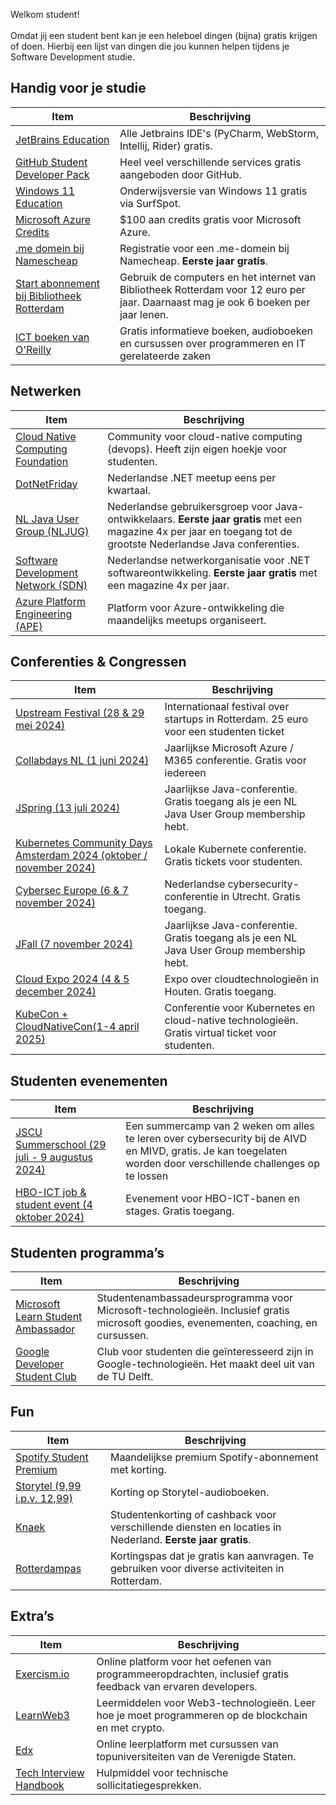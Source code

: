 Welkom student! <br><br>Omdat jij een student bent kan je een heleboel dingen (bijna) gratis krijgen of doen. Hierbij een lijst van dingen die jou kunnen helpen tijdens je Software Development studie.

## Handig voor je studie

| **Item**                | **Beschrijving**                               |
|-------------------------|-----------------------------------------------|
| [JetBrains Education](https://www.jetbrains.com/community/education/#students)     | Alle Jetbrains IDE's (PyCharm, WebStorm, Intellij, Rider) gratis. |
| [GitHub Student Developer Pack](https://education.github.com/pack)   | Heel veel verschillende services gratis aangeboden door GitHub.  |
| [Windows 11 Education](https://www.surfspot.nl/gratis-windows-11-upgrade-education-student.html)    | Onderwijsversie van Windows 11 gratis via SurfSpot.                  |
| [Microsoft Azure Credits](https://azure.microsoft.com/nl-nl/free/students) | $100 aan credits gratis voor Microsoft Azure.   |
| [.me domein bij Namescheap](https://nc.me/) | Registratie voor een .me-domein bij Namecheap. **Eerste jaar gratis**. |
| [Start abonnement bij Bibliotheek Rotterdam](https://www.bibliotheek.rotterdam.nl/word-lid) | Gebruik de computers en het internet van Bibliotheek Rotterdam voor 12 euro per jaar. Daarnaast mag je ook 6 boeken per jaar lenen. |
| [ICT boeken van O'Reilly](https://www.oreilly.com/member/login/) | Gratis informatieve boeken, audioboeken en cursussen over programmeren en IT gerelateerde zaken |

## Netwerken

| **Item**                        | **Beschrijving**                               |
|---------------------------------|-----------------------------------------------|
| [Cloud Native Computing Foundation](https://community.cncf.io/cloud-native-students/) | Community voor cloud-native computing (devops). Heeft zijn eigen hoekje voor studenten. |
| [DotNetFriday](https://dotnetfriday.nl/)                          | Nederlandse .NET meetup eens per kwartaal. |
| [NL Java User Group (NLJUG)](https://nljug.org/lidworden/gratis-lid-worden-studenten/)              | Nederlandse gebruikersgroep voor Java-ontwikkelaars. **Eerste jaar gratis** met een magazine 4x per jaar en toegang tot de grootste Nederlandse Java conferenties. |
| [Software Development Network (SDN)](https://sdn.nl/lidworden/gratis-lid-worden-studenten/) | Nederlandse netwerkorganisatie voor .NET softwareontwikkeling. **Eerste jaar gratis** met een magazine 4x per jaar. |
| [Azure Platform Engineering (APE)](https://www.meetup.com/nl-NL/azure-platform-engineering/) | Platform voor Azure-ontwikkeling die maandelijks meetups organiseert.        |

## Conferenties & Congressen

| **Item**                             | **Beschrijving**                               |
|--------------------------------------|-----------------------------------------------|
| [Upstream Festival (28 & 29 mei 2024)](https://www.upstreamfestival.com/)           | Internationaal festival over startups in Rotterdam. 25 euro voor een studenten ticket |
| [Collabdays NL (1 juni 2024)](https://www.collabdays.org/2024-nl/) | Jaarlijkse Microsoft Azure / M365 conferentie. Gratis voor iedereen |
| [JSpring (13 juli 2024)](https://jspring.nl/)     | Jaarlijkse Java-conferentie.  Gratis toegang als je een NL Java User Group membership hebt. |
| [Kubernetes Community Days Amsterdam 2024 (oktober / november 2024)](https://community.cncf.io/events/details/cncf-kcd-netherlands-presents-kubernetes-community-days-amsterdam-2023/) | Lokale Kubernete conferentie. Gratis tickets voor studenten. |
| [Cybersec Europe (6 & 7 november 2024)](https://www.cybersec-netherlands.com/) | Nederlandse cybersecurity-conferentie in Utrecht. Gratis toegang. |
| [JFall (7 november 2024)](https://jfall.nl/)           | Jaarlijkse Java-conferentie. Gratis toegang als je een NL Java User Group membership hebt. |
| [Cloud Expo 2024 (4 & 5 december 2024)](https://www.cloudexpo.nl/)     | Expo over cloudtechnologieën in Houten. Gratis toegang.         |
| [KubeCon + CloudNativeCon(1-4 april 2025)](https://events.linuxfoundation.org/kubecon-cloudnativecon-europe-2025/) | Conferentie voor Kubernetes en cloud-native technologieën. Gratis virtual ticket voor studenten. |


## Studenten evenementen

| **Item**                         | **Beschrijving**                               |
|----------------------------------|-----------------------------------------------|
| [JSCU Summerschool (29 juli - 9 augustus 2024)](https://jscu.summerschool.sh) | Een summercamp van 2 weken om alles te leren over cybersecurity bij de AIVD en MIVD, gratis. Je kan toegelaten worden door verschillende challenges op te lossen |
| [HBO-ICT job & student event (4 oktober 2024)](https://www.hboictjobevent.nl/) | Evenement voor HBO-ICT-banen en stages. Gratis toegang.|

## Studenten programma’s

| **Item**                         | **Beschrijving**                               |
|----------------------------------|-----------------------------------------------|
| [Microsoft Learn Student Ambassador](https://mvp.microsoft.com/studentambassadors) | Studentenambassadeursprogramma voor Microsoft-technologieën. Inclusief gratis microsoft goodies, evenementen, coaching, en cursussen. |
| [Google Developer Student Club](https://gdsc.community.dev/delft-university-of-technology/)   | Club voor studenten die geïnteresseerd zijn in Google-technologieën. Het maakt deel uit van de TU Delft. |

## Fun

| **Item**                  | **Beschrijving**                               |
|---------------------------|-----------------------------------------------|
| [Spotify Student Premium](https://www.spotify.com/nl/student/)   | Maandelijkse premium Spotify-abonnement met korting. |
| [Storytel (9,99 i.p.v. 12,99)](https://www.storytel.com/nl/nl/c/studentenkorting) | Korting op Storytel-audioboeken.          |
| [Knaek](https://www.knaek.nl/)                   | Studentenkorting of cashback voor verschillende diensten en locaties in Nederland. **Eerste jaar gratis**. |
| [Rotterdampas](https://www.rotterdampas.nl/rotterdampas-voor-studenten)          | Kortingspas dat je gratis kan aanvragen. Te gebruiken voor diverse activiteiten in Rotterdam. |

## Extra’s

| **Item**              | **Beschrijving**                               |
|-----------------------|-----------------------------------------------|
| [Exercism.io](https://exercism.org/)           | Online platform voor het oefenen van programmeeropdrachten, inclusief gratis feedback van ervaren developers. |
| [LearnWeb3](https://learnweb3.io/)             | Leermiddelen voor Web3-technologieën. Leer hoe je moet programmeren op de blockchain en met crypto.     |
| [Edx](https://www.edx.org/)                  | Online leerplatform met cursussen van topuniversiteiten van de Verenigde Staten. |
| [Tech Interview Handbook](https://www.techinterviewhandbook.org/) | Hulpmiddel voor technische sollicitatiegesprekken. |
